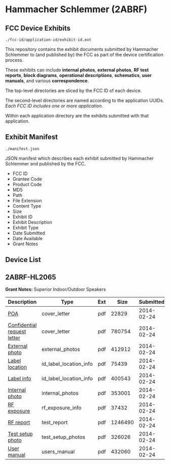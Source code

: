 # Hammacher Schlemmer (2ABRF)
## FCC Device Exhibits

```
./fcc-id/application-id/exhibit-id.ext
```

This repository contains the exhibit documents submitted by Hammacher Schlemmer to (and published by) the FCC as part of the device certification process.

These exhibits can include **internal photos**, **external photos**, **RF test reports**, **block diagrams**, **operational descriptions**, **schematics**, **user manuals**, and various **correspondence**.

The top-level directories are sliced by the FCC ID of each device.

The second-level directories are named according to the application UUIDs. *Each FCC ID includes one or more application.*

Within each application directory are the exhibits submitted with that application. 

## Exhibit Manifest

```
./manifest.json
```

JSON manifest which describes each exhibit submitted by Hammacher Schlemmer and published by the FCC.

- FCC ID
- Grantee Code
- Product Code
- MD5
- Path
- File Extension
- Content Type
- Size
- Exhibit ID
- Exhibit Description
- Exhibit Type
- Date Submitted
- Date Available
- Grant Notes

## Device List
## 2ABRF-HL2065
**Grant Notes:** Superior Indoor/Outdoor Speakers

| Description | Type | Ext | Size | Submitted | Available |
| ----------- | ---- | --- | ---- | --------- | --------- |
| [POA](2ABRF-HL2065/fb163b998ce534e185375c33feab04cf/2198426.pdf) | cover_letter | pdf | 22829 | 2014-02-24 | 2014-02-24 |
| [Confidential request letter](2ABRF-HL2065/fb163b998ce534e185375c33feab04cf/2198427.pdf) | cover_letter | pdf | 780754 | 2014-02-24 | 2014-02-24 |
| [External photo](2ABRF-HL2065/fb163b998ce534e185375c33feab04cf/2198434.pdf) | external_photos | pdf | 412912 | 2014-02-24 | 2014-02-24 |
| [Label location](2ABRF-HL2065/fb163b998ce534e185375c33feab04cf/2198436.pdf) | id_label_location_info | pdf | 75439 | 2014-02-24 | 2014-02-24 |
| [Label info](2ABRF-HL2065/fb163b998ce534e185375c33feab04cf/2198437.pdf) | id_label_location_info | pdf | 400543 | 2014-02-24 | 2014-02-24 |
| [Internal photo](2ABRF-HL2065/fb163b998ce534e185375c33feab04cf/2198435.pdf) | internal_photos | pdf | 353001 | 2014-02-24 | 2014-02-24 |
| [RF exposure](2ABRF-HL2065/fb163b998ce534e185375c33feab04cf/2198432.pdf) | rf_exposure_info | pdf | 37432 | 2014-02-24 | 2014-02-24 |
| [RF report](2ABRF-HL2065/fb163b998ce534e185375c33feab04cf/2198431.pdf) | test_report | pdf | 1246490 | 2014-02-24 | 2014-02-24 |
| [Test setup photo](2ABRF-HL2065/fb163b998ce534e185375c33feab04cf/2198433.pdf) | test_setup_photos | pdf | 326026 | 2014-02-24 | 2014-02-24 |
| [User manual](2ABRF-HL2065/fb163b998ce534e185375c33feab04cf/2198438.pdf) | users_manual | pdf | 432060 | 2014-02-24 | 2014-02-24 |
